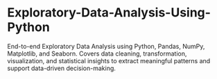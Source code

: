 # Exploratory-Data-Analysis-Using-Python
End-to-end Exploratory Data Analysis using Python, Pandas, NumPy, Matplotlib, and Seaborn. Covers data cleaning, transformation, visualization, and statistical insights to extract meaningful patterns and support data-driven decision-making.

